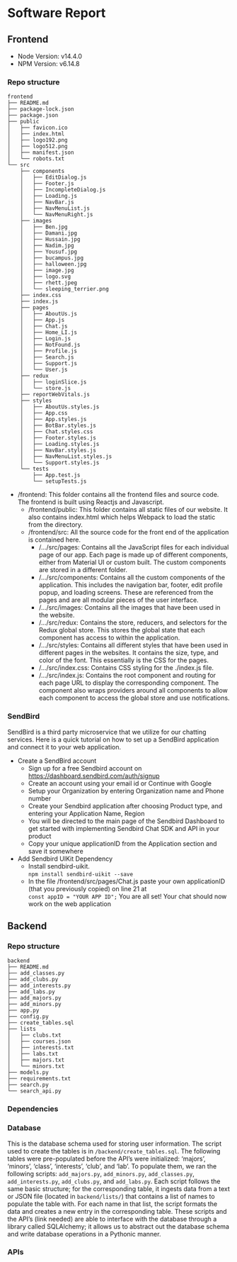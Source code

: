 # Software Report

## Frontend
* Node Version: v14.4.0
* NPM Version: v6.14.8

### Repo structure
```
frontend
├── README.md
├── package-lock.json
├── package.json
├── public
│   ├── favicon.ico
│   ├── index.html
│   ├── logo192.png
│   ├── logo512.png
│   ├── manifest.json
│   └── robots.txt
└── src
	├── components
	│   ├── EditDialog.js
	│   ├── Footer.js
	│   ├── IncompleteDialog.js
	│   ├── Loading.js
	│   ├── NavBar.js
	│   ├── NavMenuList.js
	│   └── NavMenuRight.js
	├── images
	│   ├── Ben.jpg
	│   ├── Damani.jpg
	│   ├── Hussain.jpg
	│   ├── Nadim.jpg
	│   ├── Yousuf.jpg
	│   ├── bucampus.jpg
	│   ├── halloween.jpg
	│   ├── image.jpg
	│   ├── logo.svg
	│   ├── rhett.jpeg
	│   └── sleeping_terrier.png
	├── index.css
	├── index.js
	├── pages
	│   ├── AboutUs.js
	│   ├── App.js
	│   ├── Chat.js
	│   ├── Home_LI.js
	│   ├── Login.js
	│   ├── NotFound.js
	│   ├── Profile.js
	│   ├── Search.js
	│   ├── Support.js
	│   └── User.js
	├── redux
	│   ├── loginSlice.js
	│   └── store.js
	├── reportWebVitals.js
	├── styles
	│   ├── AboutUs.styles.js
	│   ├── App.css
	│   ├── App.styles.js
	│   ├── BotBar.styles.js
	│   ├── Chat.styles.css
	│   ├── Footer.styles.js
	│   ├── Loading.styles.js
	│   ├── NavBar.styles.js
	│   ├── NavMenuList.styles.js
	│   └── Support.styles.js
	└── tests
    	├── App.test.js
    	└── setupTests.js
```

* /frontend: This folder contains all the frontend files and source code. The frontend is built using Reactjs and Javascript. 
  * /frontend/public: This folder contains all static files of our website. It also contains index.html which helps Webpack to load the static from the directory. 
  * /frontend/src: All the source code for the front end of the application is contained here.
    * /.../src/pages: Contains all the JavaScript files for each individual page of our app. Each page is made up of different components, either from Material UI or custom built. The custom components are stored in a different folder.
    * /.../src/components: Contains all the custom components of the application. This includes the navigation bar, footer, edit profile popup, and loading screens. These are referenced from the pages and are all modular pieces of the user interface.
    * /.../src/images: Contains all the images that have been used in the website.
    * /.../src/redux: Contains the store, reducers, and selectors for the Redux global store. This stores the global state that each component has access to within the application.
    * /.../src/styles: Contains all different styles that have been used in different pages in the websites. It contains the size, type, and color of the font. This essentially is the CSS for the pages.
    * /.../src/index.css: Contains CSS styling for the ./index.js file.
    * /.../src/index.js: Contains the root component and routing for each page URL to display the corresponding component. The component also wraps providers around all components to allow each component to access the global store and use notifications.

### SendBird
SendBird is a third party microservice that we utilize for our chatting services. Here is a quick tutorial on how to set up a SendBird application and connect it to your web application.
* Create a SendBird account
  * Sign up for a free Sendbird account on https://dashboard.sendbird.com/auth/signup
  * Create an account using your email id or Continue with Google
  * Setup your Organization by entering Organization name and Phone number
  * Create your Sendbird application after choosing Product type, and entering your Application Name, Region
  * You will be directed to the main page of the Sendbird Dashboard to get started with implementing Sendbird Chat SDK and API in your product
  * Copy your unique applicationID from the Application section and save it somewhere
* Add Sendbird UIKit Dependency
  * Install sendbird-uikit.<br />
  `npm install sendbird-uikit --save`
  * In the file /frontend/src/pages/Chat.js paste your own applicationID (that you previously copied) on line 21 at<br />
  `const appID = "YOUR APP ID";`
You are all set! Your chat should now work on the web application

## Backend
### Repo structure
```
backend
├── README.md
├── add_classes.py
├── add_clubs.py
├── add_interests.py
├── add_labs.py
├── add_majors.py
├── add_minors.py
├── app.py
├── config.py
├── create_tables.sql
├── lists
│   ├── clubs.txt
│   ├── courses.json
│   ├── interests.txt
│   ├── labs.txt
│   ├── majors.txt
│   └── minors.txt
├── models.py
├── requirements.txt
├── search.py
└── search_api.py
```

### Dependencies

### Database

This is the database schema used for storing user information. The script used to create the tables is in `/backend/create_tables.sql`. The following tables were pre-populated before the API’s were initialized: ‘majors’, ‘minors’, ‘class’, ‘interests’, ‘club’, and ‘lab’. To populate them, we ran the following scripts: `add_majors.py`, `add_minors.py`, `add_classes.py`, `add_interests.py`, `add_clubs.py`, and `add_labs.py`. Each script follows the same basic structure; for the corresponding table, it ingests data from a text or JSON file (located in `backend/lists/`) that contains a list of names to populate the table with. For each name in that list, the script formats the data and creates a new entry in the corresponding table. These scripts and the API’s (link needed) are able to interface with the database through a library called SQLAlchemy; it allows us to abstract out the database schema and write database operations in a Pythonic manner.

### APIs
